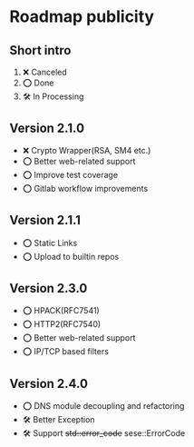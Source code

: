 # Roadmap publicity

## Short intro

1. ❌ Canceled
2. ⭕️ Done
3. 🛠️ In Processing

## Version 2.1.0

- ❌ Crypto Wrapper(RSA, SM4 etc.)
- ⭕️ Better web-related support
- ⭕️ Improve test coverage
- ⭕️ Gitlab workflow improvements

## Version 2.1.1

- ⭕️ Static Links
- ⭕️ Upload to builtin repos

## Version 2.3.0

- ⭕️ HPACK(RFC7541)
- ⭕️ HTTP2(RFC7540)
- ⭕️ Better web-related support
- ⭕️ IP/TCP based filters

## Version 2.4.0

- ⭕️ DNS module decoupling and refactoring
- 🛠️ Better Exception
- 🛠️ Support ~~std::error_code~~ sese::ErrorCode